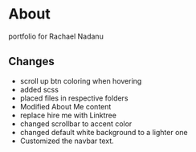 # About

portfolio for Rachael Nadanu

## Changes

- scroll up btn coloring when hovering
- added scss
- placed files in respective folders
- Modified About Me content
- replace hire me with Linktree
- changed scrollbar to accent color
- changed default white background to a lighter one
- Customized the navbar text.
